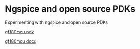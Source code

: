 # Ngspice and open source PDKs 

Experimenting with ngspice and open source PDKs

[gf180mcu pdk](https://github.com/google/gf180mcu-pdk])

[gf180mcu docs](https://gf180mcu-pdk.readthedocs.io)

